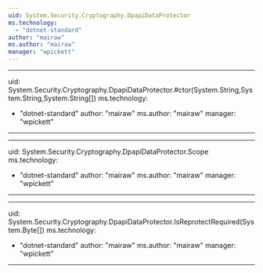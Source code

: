 ```yaml
---
uid: System.Security.Cryptography.DpapiDataProtector
ms.technology: 
  - "dotnet-standard"
author: "mairaw"
ms.author: "mairaw"
manager: "wpickett"
---
```


---
uid: System.Security.Cryptography.DpapiDataProtector.#ctor(System.String,System.String,System.String[])
ms.technology: 
  - "dotnet-standard"
author: "mairaw"
ms.author: "mairaw"
manager: "wpickett"
---

---
uid: System.Security.Cryptography.DpapiDataProtector.Scope
ms.technology: 
  - "dotnet-standard"
author: "mairaw"
ms.author: "mairaw"
manager: "wpickett"
---

---
uid: System.Security.Cryptography.DpapiDataProtector.IsReprotectRequired(System.Byte[])
ms.technology: 
  - "dotnet-standard"
author: "mairaw"
ms.author: "mairaw"
manager: "wpickett"
---
